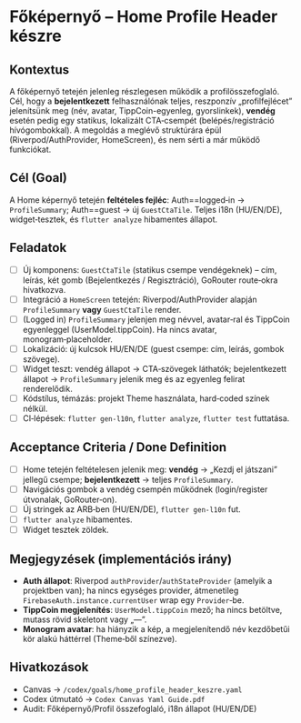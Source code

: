 # Főképernyő – Home Profile Header készre

## Kontextus

A főképernyő tetején jelenleg részlegesen működik a profilösszefoglaló. Cél, hogy a **bejelentkezett** felhasználónak teljes, reszponzív „profilfejlécet” jelenítsünk meg (név, avatar, TippCoin-egyenleg, gyorslinkek), **vendég** esetén pedig egy statikus, lokalizált CTA‑csempét (belépés/registráció hívógombokkal). A megoldás a meglévő struktúrára épül (Riverpod/AuthProvider, HomeScreen), és nem sérti a már működő funkciókat.

## Cél (Goal)

A Home képernyő tetején **feltételes fejléc**: Auth==logged‑in → `ProfileSummary`; Auth==guest → új `GuestCtaTile`. Teljes i18n (HU/EN/DE), widget‑tesztek, és `flutter analyze` hibamentes állapot.

## Feladatok

* [ ] Új komponens: `GuestCtaTile` (statikus csempe vendégeknek) – cím, leírás, két gomb (Bejelentkezés / Regisztráció), GoRouter route‑okra hivatkozva.
* [ ] Integráció a `HomeScreen` tetején: Riverpod/AuthProvider alapján `ProfileSummary` **vagy** `GuestCtaTile` render.
* [ ] (Logged in) `ProfileSummary` jelenjen meg névvel, avatar‑ral és TippCoin egyenleggel (UserModel.tippCoin). Ha nincs avatar, monogram‑placeholder.
* [ ] Lokalizáció: új kulcsok HU/EN/DE (guest csempe: cím, leírás, gombok szövege).
* [ ] Widget teszt: vendég állapot → CTA‑szövegek láthatók; bejelentkezett állapot → `ProfileSummary` jelenik meg és az egyenleg felirat renderelődik.
* [ ] Kódstílus, témázás: projekt Theme használata, hard‑coded színek nélkül.
* [ ] CI‑lépések: `flutter gen-l10n`, `flutter analyze`, `flutter test` futtatása.

## Acceptance Criteria / Done Definition

* [ ] Home tetején feltételesen jelenik meg: **vendég** → „Kezdj el játszani” jellegű csempe; **bejelentkezett** → teljes `ProfileSummary`.
* [ ] Navigációs gombok a vendég csempén működnek (login/register útvonalak, GoRouter‑on).
* [ ] Új stringek az ARB‑ben (HU/EN/DE), `flutter gen-l10n` fut.
* [ ] `flutter analyze` hibamentes.
* [ ] Widget tesztek zöldek.

## Megjegyzések (implementációs irány)

* **Auth állapot**: Riverpod `authProvider`/`authStateProvider` (amelyik a projektben van); ha nincs egységes provider, átmenetileg `FirebaseAuth.instance.currentUser` wrap egy `Provider`‑be.
* **TippCoin megjelenítés**: `UserModel.tippCoin` mező; ha nincs betöltve, mutass rövid skeletont vagy „—”.
* **Monogram avatar**: ha hiányzik a kép, a megjelenítendő név kezdőbetűi kör alakú háttérrel (Theme‑ből színezve).

## Hivatkozások

* Canvas → `/codex/goals/home_profile_header_keszre.yaml`
* Codex útmutató → `Codex Canvas Yaml Guide.pdf`
* Audit: Főképernyő/Profil összefoglaló, i18n állapot (HU/EN/DE)
